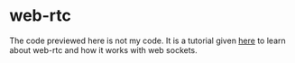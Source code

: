 # web-rtc

The code previewed here is not my code. It is a tutorial given [here](https://www.twilio.com/blog/2014/12/set-phasers-to-stunturn-getting-started-with-webrtc-using-node-js-socket-io-and-twilios-nat-traversal-service.html) to learn about web-rtc and how it works with web sockets.
